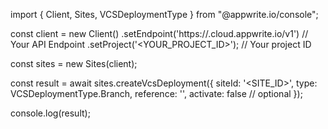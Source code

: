 import { Client, Sites, VCSDeploymentType } from "@appwrite.io/console";

const client = new Client()
    .setEndpoint('https://<REGION>.cloud.appwrite.io/v1') // Your API Endpoint
    .setProject('<YOUR_PROJECT_ID>'); // Your project ID

const sites = new Sites(client);

const result = await sites.createVcsDeployment({
    siteId: '<SITE_ID>',
    type: VCSDeploymentType.Branch,
    reference: '<REFERENCE>',
    activate: false // optional
});

console.log(result);
